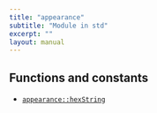 ```yaml
---
title: "appearance"
subtitle: "Module in std"
excerpt: ""
layout: manual
---
```







## Functions and constants

* [`appearance::hexString`](/docs/kcl-std/functions/std-appearance-hexString)

